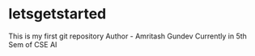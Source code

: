 # letsgetstarted
This is my first git repository
Author - Amritash Gundev
Currently in 5th Sem of CSE AI
